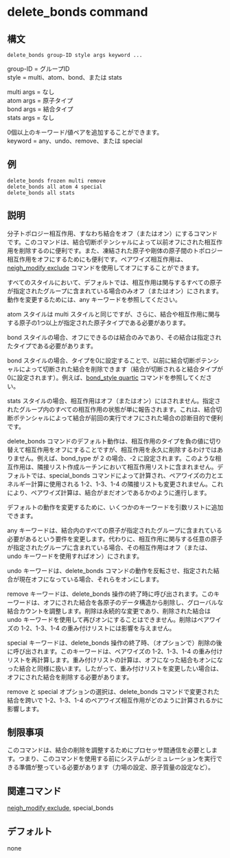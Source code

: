 # delete_bonds command

## 構文
```
delete_bonds group-ID style args keyword ...
```
group-ID = グループID  
style = multi、atom、bond、または stats

multi args = なし  
atom args = 原子タイプ  
bond args = 結合タイプ  
stats args = なし  

0個以上のキーワード/値ペアを追加することができます。  
keyword = any、undo、remove、または special

## 例
```
delete_bonds frozen multi remove
delete_bonds all atom 4 special
delete_bonds all stats
```

## 説明

分子トポロジー相互作用、すなわち結合をオフ（またはオン）にするコマンドです。このコマンドは、結合切断ポテンシャルによって以前オフにされた相互作用を削除するのに便利です。また、凍結された原子や剛体の原子間のトポロジー相互作用をオフにするためにも便利です。ペアワイズ相互作用は、[neigh_modify exclude]() コマンドを使用してオフにすることができます。

すべてのスタイルにおいて、デフォルトでは、相互作用は関与するすべての原子が指定されたグループに含まれている場合のみオフ（またはオン）にされます。動作を変更するためには、any キーワードを参照してください。

atom スタイルは multi スタイルと同じですが、さらに、結合や相互作用に関与する原子の1つ以上が指定された原子タイプである必要があります。

bond スタイルの場合、オフにできるのは結合のみであり、その結合は指定されたタイプである必要があります。

bond スタイルの場合、タイプを0に設定することで、以前に結合切断ポテンシャルによって切断された結合を削除できます（結合が切断されると結合タイプが0に設定されます）。例えば、[bond_style quartic]() コマンドを参照してください。

stats スタイルの場合、相互作用はオフ（またはオン）にはされません。指定されたグループ内のすべての相互作用の状態が単に報告されます。これは、結合切断ポテンシャルによって結合が前回の実行でオフにされた場合の診断目的で便利です。

delete_bonds コマンドのデフォルト動作は、相互作用のタイプを負の値に切り替えて相互作用をオフにすることですが、相互作用を永久に削除するわけではありません。例えば、bond_type が 2 の場合、-2 に設定されます。このような相互作用は、隣接リスト作成ルーチンにおいて相互作用リストに含まれません。デフォルトでは、special_bonds コマンドによって計算され、ペアワイズの力とエネルギー計算に使用される 1-2、1-3、1-4 の隣接リストも変更されません。これにより、ペアワイズ計算は、結合がまだオンであるかのように進行します。

デフォルトの動作を変更するために、いくつかのキーワードを引数リストに追加できます。

any キーワードは、結合内のすべての原子が指定されたグループに含まれている必要があるという要件を変更します。代わりに、相互作用に関与する任意の原子が指定されたグループに含まれている場合、その相互作用はオフ（または、undo キーワードを使用すればオン）にされます。

undo キーワードは、delete_bonds コマンドの動作を反転させ、指定された結合が現在オフになっている場合、それらをオンにします。

remove キーワードは、delete_bonds 操作の終了時に呼び出されます。このキーワードは、オフにされた結合を各原子のデータ構造から削除し、グローバルな結合カウントを調整します。削除は永続的な変更であり、削除された結合は undo キーワードを使用して再びオンにすることはできません。削除はペアワイズの 1-2、1-3、1-4 の重み付けリストには影響を与えません。

special キーワードは、delete_bonds 操作の終了時、（オプションで）削除の後に呼び出されます。このキーワードは、ペアワイズの 1-2、1-3、1-4 の重み付けリストを再計算します。重み付けリストの計算は、オフになった結合もオンになった結合と同様に扱います。したがって、重み付けリストを変更したい場合は、オフにされた結合を削除する必要があります。

remove と special オプションの選択は、delete_bonds コマンドで変更された結合を跨いで 1-2、1-3、1-4 のペアワイズ相互作用がどのように計算されるかに影響します。

## 制限事項
このコマンドは、結合の削除を調整するためにプロセッサ間通信を必要とします。つまり、このコマンドを使用する前にシステムがシミュレーションを実行できる準備が整っている必要があります（力場の設定、原子質量の設定など）。

## 関連コマンド
[neigh_modify exclude](), special_bonds

## デフォルト
none